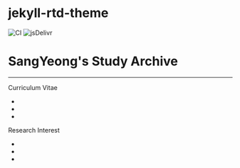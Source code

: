 # jekyll-rtd-theme

![CI](https://github.com/rundocs/jekyll-rtd-theme/workflows/CI/badge.svg?branch=develop)
![jsDelivr](https://data.jsdelivr.com/v1/package/gh/rundocs/jekyll-rtd-theme/badge)
# SangYeong's Study Archive
---

Curriculum Vitae

-

-

-

Research Interest

-

-

-
